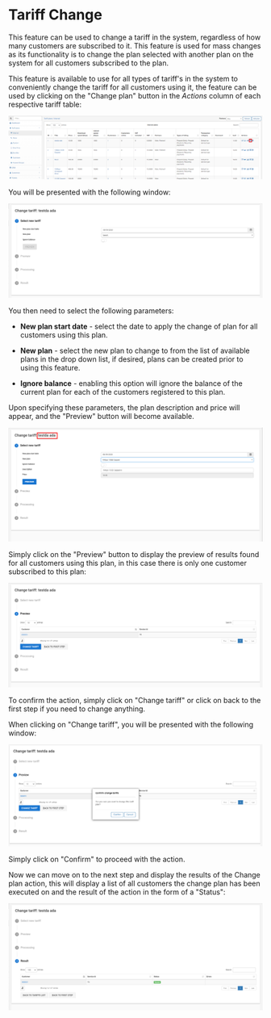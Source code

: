 Tariff Change
========

This feature can be used to change a tariff in the system, regardless of how many customers are subscribed to it. This feature is used for mass changes as its functionality is to change the plan selected with another plan on the system for all customers subscribed to the plan.

This feature is available to use for all types of tariff's in the system to conveniently change the tariff for all customers using it, the feature can be used by clicking on the "Change plan" button in the *Actions* column of each respective tariff table:

![Tariff change](tariff_change.png)

You will be presented with the following window:

![Tariff Change](tariff_change1.png)

You then need to select the following parameters:

* **New plan start date** - select the date to apply the change of plan for all customers using this plan.

* **New plan** - select the new plan to change to from the list of available plans in the drop down list, if desired, plans can be created prior to using this feature.

* **Ignore balance** - enabling this option will ignore the balance of the current plan for each of the customers registered to this plan.


Upon specifying these parameters, the plan description and price will appear, and the "Preview" button will become available.

![Tariff Change](tariff_change2.png)

Simply click on the "Preview" button to display the preview of results found for all customers using this plan, in this case there is only one customer subscribed to this plan:

![Tariff Change](tariff_change3.png)

To confirm the action, simply click on "Change tariff" or click on back to the first step if you need to change anything.

When clicking on "Change tariff", you will be presented with the following window:

![Tariff Change](tariff_change4.png)

Simply click on "Confirm" to proceed with the action.

Now we can move on to the next step and display the results of the Change plan action, this will display a list of all customers the change plan has been executed on and the result of the action in the form of a "Status":

![Tariff Change](tariff_change5.png)
